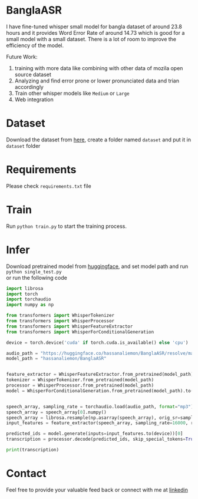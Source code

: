 # BanglaASR

I have fine-tuned whisper small model for bangla dataset of around 23.8 hours and it provides Word Error Rate of around 14.73 which is good for a small model with a small dataset. There is a lot of room to improve the efficiency of the model.

Future Work:

1. training with more data like combining with other data of mozila open source dataset
2. Analyzing and find error prone or lower pronunciated data and trian accordingly
3. Train other whisper models like `Medium` or `Large`
4. Web integration


# Dataset
Download the dataset from [here](https://commonvoice.mozilla.org/bn/datasets), create a folder named `dataset` and put it in `dataset` folder

# Requirements
Please check `requirements.txt` file

# Train
Run `python train.py` to start the training process.

# Infer
Download pretrained model from [huggingface](https://huggingface.co/hassanaliemon/BanglaASR), and set model path and run `python single_test.py` <br>
or run the following code
```python
import librosa
import torch
import torchaudio
import numpy as np

from transformers import WhisperTokenizer
from transformers import WhisperProcessor
from transformers import WhisperFeatureExtractor
from transformers import WhisperForConditionalGeneration

device = torch.device('cuda' if torch.cuda.is_available() else 'cpu')

audio_path = "https://huggingface.co/hassanaliemon/BanglaASR/resolve/main/test_audio/common_voice_bn_31255511.mp3"
model_path = "hassanaliemon/BanglaASR"


feature_extractor = WhisperFeatureExtractor.from_pretrained(model_path)
tokenizer = WhisperTokenizer.from_pretrained(model_path)
processor = WhisperProcessor.from_pretrained(model_path)
model = WhisperForConditionalGeneration.from_pretrained(model_path).to(device)


speech_array, sampling_rate = torchaudio.load(audio_path, format="mp3")
speech_array = speech_array[0].numpy()
speech_array = librosa.resample(np.asarray(speech_array), orig_sr=sampling_rate, target_sr=16000)
input_features = feature_extractor(speech_array, sampling_rate=16000, return_tensors="pt").input_features

predicted_ids = model.generate(inputs=input_features.to(device))[0]
transcription = processor.decode(predicted_ids, skip_special_tokens=True)

print(transcription)

```

# Contact
Feel free to provide your valuable feed back or connect with me at [linkedin](https://www.linkedin.com/in/hassan-ali-emon/)
